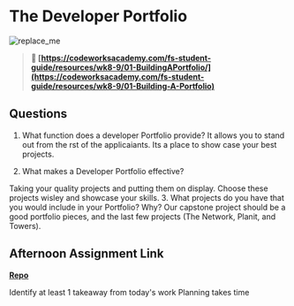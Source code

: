 # The Developer Portfolio

![replace_me](https://codeworks.blob.core.windows.net/public/assets/img/illustrations/placeholder.svg)

> **📖 [https://codeworksacademy.com/fs-student-guide/resources/wk8-9/01-BuildingAPortfolio/](https://codeworksacademy.com/fs-student-guide/resources/wk8-9/01-Building-A-Portfolio)**

## Questions

1. What function does a developer Portfolio provide?
It allows you to stand out from the rst of the applicaiants. Its a place to show case your best projects. 

2. What makes a Developer Portfolio effective?

Taking your quality projects and putting them on display. Choose these projects wisley and showcase your skills. 
3. What projects do you have that you would include in your Portfolio? Why?
Our capstone project should be a good portfolio pieces, and the last few projects (The Network, Planit, and Towers).

## Afternoon Assignment Link

**[Repo](https://github.com/JacksonHagen/capstone)**

Identify at least 1 takeaway from today's work Planning takes time
